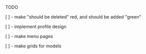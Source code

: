 TODO

[ ] - make "should be deleted" red, and should be added "green"

[ ] - implement profile design

[ ] - make menu pages

[ ] - make grids for models

